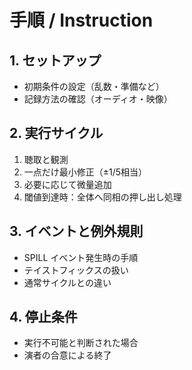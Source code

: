 # 手順 / Instruction

## 1. セットアップ
- 初期条件の設定（乱数・準備など）
- 記録方法の確認（オーディオ・映像）

## 2. 実行サイクル
1. 聴取と観測  
2. 一点だけ最小修正（±1/5相当）  
3. 必要に応じて微量追加  
4. 閾値到達時：全体へ同相の押し出し処理  

## 3. イベントと例外規則
- SPILL イベント発生時の手順  
- テイストフィックスの扱い  
- 通常サイクルとの違い

## 4. 停止条件
- 実行不可能と判断された場合
- 演者の合意による終了
